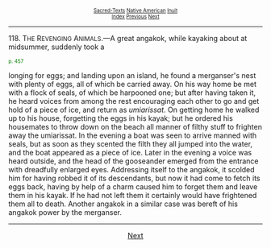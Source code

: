 <body><p align="center"><font size="-2"><a href="../../../index.htm">Sacred-Texts</a> <a href="../../index.htm">Native American</a> <a href="../index.htm">Inuit</a><br><a href="index.htm">Index</a> <a href="tte2-117.htm">Previous</a> <a href="tte2-119.htm">Next</a></font></p>
 
 <hr>
 
 <p class="indent">118. T<small>HE</small> R<small>EVENGING</small> A<small>NIMALS</small>.—A great angakok, while kayaking about at midsummer, suddenly took a
 
 <!------------------------page 457------------------------>
 
 <a name="page_457"><font size="1" color="GREEN">p. 457</font></a>
 
 longing for eggs; and landing upon an island, he found a merganser's nest with plenty of eggs, all of which be carried away. On his way home be met with a flock of seals, of which be harpooned one; but after having taken it, he heard voices from among the rest encouraging each other to go and get hold of a piece of ice, and return as <i>umiarissat</i>. On getting home he walked up to his house, forgetting the eggs in his kayak; but he ordered his housemates to throw down on the beach all manner of filthy stuff to frighten away the umiarissat. In the evening a boat was seen to arrive manned with seals, but as soon as they scented the filth they all jumped into the water, and the boat appeared as a piece of ice. Later in the evening a voice was heard outside, and the head of the gooseander emerged from the entrance with dreadfully enlarged eyes. Addressing itself to the angakok, it scolded him for having robbed it of its descendants, but now it had come to fetch its eggs back, having by help of a charm caused him to forget them and leave them in his kayak. If he had not left them it certainly would have frightened them all to death. Another angakok in a similar case was bereft of his angakok power by the merganser.</p>
 
 <hr>
 
 <p align="center"><a href="tte2-119.htm">Next</a></p><p>
 
 </p><p> </p>
 
 <p> </p>
 
 <p> </p>
 
 <p> </p>
 
 <p> </p>
 
 <p> </p>
 
 <p> </p>
 
 <p> </p>
 
 <p> </p>
 
 <p> </p>
 
 <p> </p>
 
 <p> </p>
 
 <p> </p>
 
 <p> </p>
 
 <p> </p>
 
 </body>